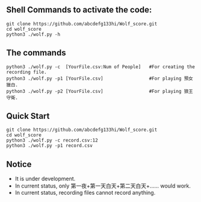 ## Shell Commands to activate the code:

```
git clone https://github.com/abcdefg133hi/Wolf_score.git
cd wolf_score
python3 ./wolf.py -h
```

## The commands
```
python3 ./wolf.py -c  [YourFile.csv:Num of People]   #For creating the recording file.
python3 ./wolf.py -p1 [YourFile.csv]                 #For playing 預女獵白.
python3 ./wolf.py -p2 [YourFile.csv]                 #For playing 狼王守衛.
```

## Quick Start
```
git clone https://github.com/abcdefg133hi/Wolf_score.git
cd wolf_score
python3 ./wolf.py -c record.csv:12
python3 ./wolf.py -p1 record.csv
```
## Notice
- It is under development.
- In current status, only 第一夜+第一天白天+第二天白天+...... would work.
- In current status, recording files cannot record anything.


